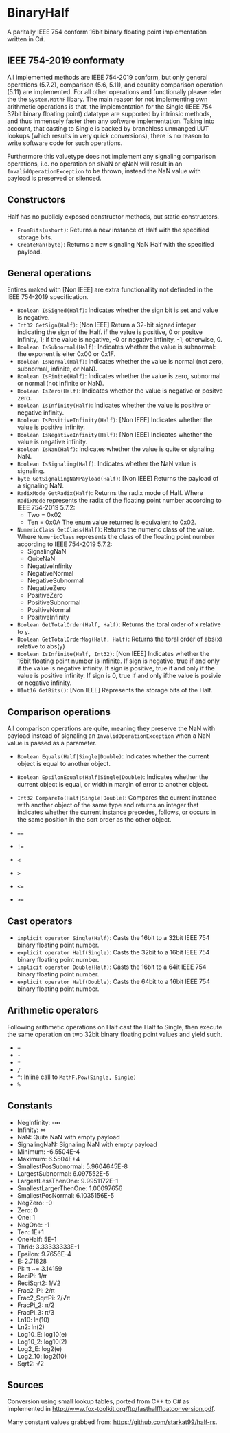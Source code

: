 # BinaryHalf

A paritally IEEE 754 conform 16bit binary floating point implementation written in C#.

## IEEE 754-2019 conformaty

All implemented methods are IEEE 754-2019 conform, but only general operations (5.7.2), comparison (5.6, 5.11), and equality comparison operation (5.11) are implemented. For all other operations and functionally please refer the the `System.MathF` libary. The main reason for not implementing own arithmetic operations is that, the implementation for the Single (IEEE 754 32bit binary floating point) datatype are supported by intrinsic methods, and thus immensely faster then any software implementation. Taking into account, that casting to Single is backed by branchless unmanged LUT lookups (which results in very quick conversions), there is no reason to write software code for such operations.

Furthermore this valuetype does not implement any signaling comparison operations, i.e. no operation on sNaN or qNaN will result in an `InvalidOperationException` to be thrown, instead the NaN value with payload is preserved or silenced.

## Constructors

Half has no publicly exposed constructor methods, but static constructors.

* `FromBits(ushort)`: Returns a new instance of Half with the specified storage bits.
* `CreateNan(byte)`: Returns a new signaling NaN Half with the specified payload.

## General operations

Entires maked with [Non IEEE] are extra functionallity not definded in the IEEE 754-2019 specification.

* `Boolean IsSigned(Half)`: Indicates whether the sign bit is set and value is negative.
* `Int32 GetSign(Half)`: [Non IEEE] Return a 32-bit signed integer indicating the sign of the Half.
  if the value is positive, 0 or positve infinity, 1;
  if the value is negative, -0 or negative infinity, -1;
  otherwise, 0.
* `Boolean IsSubnormal(Half)`: Indicates whether the value is subnormal: the exponent is eiter 0x00 or 0x1F.
* `Boolean IsNormal(Half)`: Indicates whether the value is normal (not zero, subnormal, infinite, or NaN).
* `Boolean IsFinite(Half)`: Indicates whether the value is zero, subnormal or normal (not infinite or NaN).
* `Boolean IsZero(Half)`: Indicates whether the value is negative or positve zero.
* `Boolean IsInfinity(Half)`: Indicates whether the value is positive or negative infinity.
* `Boolean IsPositiveInfinity(Half)`: [Non IEEE] Indicates whether the value is positive infinity.
* `Boolean IsNegativeInfinity(Half)`: [Non IEEE] Indicates whether the value is negative infinity.
* `Boolean IsNan(Half)`: Indicates whether the value is quite or signaling NaN.
* `Boolean IsSignaling(Half)`: Indicates whether the NaN value is signaling.
* `byte GetSignalingNaNPayload(Half)`: [Non IEEE] Returns the payload of a signaling NaN.
* `RadixMode GetRadix(Half)`: Returns the radix mode of Half. Where `RadixMode` represents the radix of the floating point number according to IEEE 754-2019 5.7.2:
  * Two = 0x02
  * Ten = 0x0A
  The enum value returned is equivalent to 0x02.
* `NumericClass GetClass(Half)`: Returns the numeric class of the value. Where `NumericClass` represents the class of the floating point number according to IEEE 754-2019 5.7.2:
  * SignalingNaN
  * QuiteNaN
  * NegativeInfinity
  * NegativeNormal
  * NegativeSubnormal
  * NegativeZero
  * PositiveZero
  * PositiveSubnormal
  * PositiveNormal
  * PositiveInfinity
* `Boolean GetTotalOrder(Half, Half)`: Returns the toral order of x relative to y.
* `Boolean GetTotalOrderMag(Half, Half)`: Returns the toral order of abs(x) relative to abs(y)
* `Boolean IsInfinite(Half, Int32)`: [Non IEEE] Indicates whether the 16bit floating point number is infinite.
  If sign is negative, true if and only if the value is negative infinity.
  If sign is positive, true if and only if the value is positive infinity.
  If sign is 0, true if and only ifthe value is posivie or negative infinity.
* `UInt16 GetBits()`: [Non IEEE] Represents the storage bits of the Half.

## Comparison operations

All comparison operations are quite, meaning they preserve the NaN with payload instead of signaling an `InvalidOperationException` when a NaN value is passed as a parameter.

* `Boolean Equals(Half|Single|Double)`: Indicates whether the current object is equal to another object.
* `Boolean EpsilonEquals(Half|Single|Double)`: Indicates whether the current object is equal, or widthin margin of error to another object.
* `Int32 CompareTo(Half|Single|Double)`: Compares the current instance with another object of the same type and returns an integer that indicates whether the current instance precedes, follows, or occurs in the same position in the sort order as the other object.

* `==`
* `!=`
* `<`
* `>`
* `<=`
* `>=`

## Cast operators

* `implicit operator Single(Half)`: Casts the 16bit to a 32bit IEEE 754 binary floating point number.
* `explicit operator Half(Single)`: Casts the 32bit to a 16bit IEEE 754 binary floating point number.
* `implicit operator Double(Half)`: Casts the 16bit to a 64it IEEE 754 binary floating point number.
* `explicit operator Half(Double)`: Casts the 64bit to a 16bit IEEE 754 binary floating point number.

## Arithmetic operators

Following arithmetic operations on Half cast the Half to Single, then execute the same operation on two 32bit binary floating point values and yield such.

* `+`
* `-`
* `*`
* `/`
* `^`: Inline call to `MathF.Pow(Single, Single)`
* `%`

## Constants

* NegInfinity: -∞
* Infinity: ∞
* NaN: Quite NaN with empty payload
* SignalingNaN: Signaling NaN with empty payload
* Minimum: -6.5504E-4
* Maximum: 6.5504E+4
* SmallestPosSubnormal: 5.9604645E-8
* LargestSubnormal: 6.097552E-5
* LargestLessThenOne: 9.9951172E-1
* SmallestLargerThenOne: 1.00097656
* SmallestPosNormal: 6.1035156E-5
* NegZero: -0
* Zero: 0
* One: 1
* NegOne: -1
* Ten: 1E+1
* OneHalf: 5E-1
* Thrid: 3.33333333E-1
* Epsilon: 9.7656E-4
* E: 2.71828
* PI: π ~= 3.14159
* ReciPi: 1/π
* ReciSqrt2: 1/√2
* Frac2_Pi: 2/π
* Frac2_SqrtPi: 2/√π
* FracPi_2: π/2
* FracPi_3: π/3
* Ln10: ln(10)
* Ln2: ln(2)
* Log10_E: log10(e)
* Log10_2: log10(2)
* Log2_E: log2(e)
* Log2_10: log2(10)
* Sqrt2: √2

## Sources 

Conversion using small lookup tables, ported from C++ to C# as implemented in http://www.fox-toolkit.org/ftp/fasthalffloatconversion.pdf.

Many constant values grabbed from: https://github.com/starkat99/half-rs.
